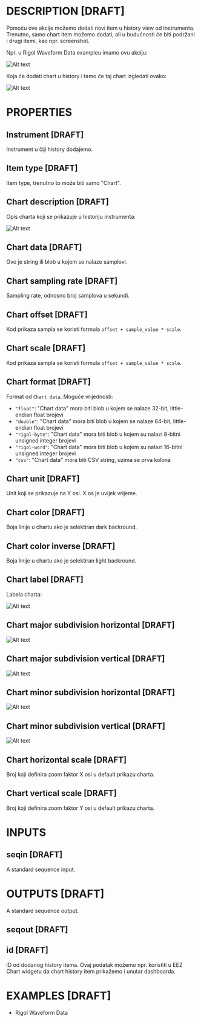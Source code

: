 # DESCRIPTION [DRAFT]

Pomoću ove akcije možemo dodati novi item u history view od instrumenta. Trenutno, samo chart item možemo dodati, ali u budućnosti će biti podržani i drugi itemi, kao npr. screenshot.

Npr. u Rigol Waveform Data exampleu imamo ovu akciju:

![Alt text](../images/add_to_instrument_history_action.png)

Koja će dodati chart u history i tamo će taj chart izgledati ovako:

![Alt text](../images/add_to_instrument_history_history.png)

# PROPERTIES

## Instrument [DRAFT]

Instrument u čiji history dodajemo.

## Item type [DRAFT]

Item type, trenutno to može biti samo "Chart".

## Chart description [DRAFT]

Opis charta koji se prikazuje u historiju instrumenta:

![Alt text](../images/add_to_instrument_history_description.png)

## Chart data [DRAFT]

Ovo je string ili blob u kojem se nalaze samplovi.

## Chart sampling rate [DRAFT]

Sampling rate, odnosno broj samplova u sekundi.

## Chart offset [DRAFT]

Kod prikaza sampla se koristi formula `offset + sample_value * scale`.

## Chart scale [DRAFT]

Kod prikaza sampla se koristi formula `offset + sample_value * scale`.

## Chart format [DRAFT]

Format od `Chart data`. Moguće vrijednosti:

-   `"float"`: "Chart data" mora biti blob u kojem se nalaze 32-bit, little-endian float brojevi
-   `"double"`: "Chart data" mora biti blob u kojem se nalaze 64-bit, little-endian float brojevi
-   `"rigol-byte"`: "Chart data" mora biti blob u kojem su nalazi 8-bitni unsigned integer brojevi
-   `"rigol-word"`: "Chart data" mora biti blob u kojem su nalazi 16-bitni unsigned integer brojevi
-   `"csv"`: "Chart data" mora biti CSV string, uzima se prva kolona

## Chart unit [DRAFT]

Unit koji se prikazuje na Y osi. X os je uvijek vrijeme.

## Chart color [DRAFT]

Boja linije u chartu ako je selektiran dark backround.

## Chart color inverse [DRAFT]

Boja linije u chartu ako je selektiran light backround.

## Chart label [DRAFT]

Labela charta:

![Alt text](../images/add_to_instrument_history_label.png)

## Chart major subdivision horizontal [DRAFT]

![Alt text](../images/add_to_instrument_history_major_subdivision_horizontal.png)

## Chart major subdivision vertical [DRAFT]

![Alt text](../images/add_to_instrument_history_major_subdivision_vertical.png)

## Chart minor subdivision horizontal [DRAFT]

![Alt text](../images/add_to_instrument_history_minor_subdivision_horizontal.png)

## Chart minor subdivision vertical [DRAFT]

![Alt text](../images/add_to_instrument_history_minor_subdivision_vertical.png)

## Chart horizontal scale [DRAFT]

Broj koji definira zoom faktor X osi u default prikazu charta.

## Chart vertical scale [DRAFT]

Broj koji definira zoom faktor Y osi u default prikazu charta.

# INPUTS

## seqin [DRAFT]

A standard sequence input.

# OUTPUTS [DRAFT]

A standard sequence output.

## seqout [DRAFT]

## id [DRAFT]

ID od dodanog history itema. Ovaj podatak možemo npr. koristiti u EEZ Chart widgetu da chart history item prikažemo i unutar dashboarda.

# EXAMPLES [DRAFT]

-   Rigol Waveform Data
